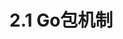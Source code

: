 # 2.1 Go包机制

<!--
1.
语言只定义了包的概念
包可以有不同的实现，比如基于zip的包集合

最早是没有gopath的
makefile时代的编译，和goroot是放在一起的

2.
gopath
intrnal
vendor

和std同名的包

3.
vendor的问题
本质原因是不同包中的类型不一样
vendor内的包对应新路径的包

4. 模块的设计⽬标

问题，有时候需要调试，临时修改以来包的代码，
但是修改之后会导致其它依赖此包的应用被影响，可以用replace吗

5. 模块快速⼊⻔

6. go.mod 和 go.sum⽂件

7. go get重新⼊⻔

8. 语义化版本号

9. v1/v2/v3版本共存

10. ⼦模块

11. 最⼩化版本选择

12. 版本不相容和间接依赖

13. go mod命令

14. 私有仓库/镜像
以前是每个pkg的go get需要DNS查网址，如果要定制指南修改hosts文件，
但是修改hosts文件将对其它应用产生影响。

-->
